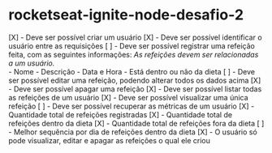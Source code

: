 # rocketseat-ignite-node-desafio-2


[X] - Deve ser possível criar um usuário
[X] - Deve ser possível identificar o usuário entre as requisições
[ ] - Deve ser possível registrar uma refeição feita, com as seguintes informações:
    *As refeições devem ser relacionadas a um usuário.*    
    - Nome
    - Descrição
    - Data e Hora
    - Está dentro ou não da dieta
[ ] - Deve ser possível editar uma refeição, podendo alterar todos os dados acima
[X] - Deve ser possível apagar uma refeição
[X] - Deve ser possível listar todas as refeições de um usuário
[X] - Deve ser possível visualizar uma única refeição
[ ] - Deve ser possível recuperar as métricas de um usuário
    [X] - Quantidade total de refeições registradas
    [X] - Quantidade total de refeições dentro da dieta
    [X] - Quantidade total de refeições fora da dieta
    [ ] - Melhor sequência por dia de refeições dentro da dieta
[X] - O usuário só pode visualizar, editar e apagar as refeições o qual ele criou